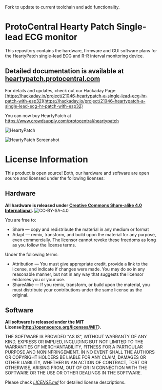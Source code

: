 Fork to update to current toolchain and add functionality.

ProtoCentral Hearty Patch Single-lead ECG monitor
=======================================================

This repository contains the hardware, firmware and GUI software plans for the HeartyPatch single-lead ECG and R-R interval monitoring device.

## Detailed documentation is available at [heartypatch.protocentral.com](http://heartypatch.protocentral.com/)


For details and updates, check out our Hackaday Page: [https://hackaday.io/project/21046-heartypatch-a-single-lead-ecg-hr-patch-with-esp32](https://hackaday.io/project/21046-heartypatch-a-single-lead-ecg-hr-patch-with-esp32)

You can now buy HeartyPatch at https://www.crowdsupply.com/protocentral/heartypatch

![HeartyPatch](docs/images/heartypatch2.jpg)

![HeartyPatch Screenshot](docs/images/heartypatch-screen.jpg)



License Information
===================

This product is open source! Both, our hardware and software are open source and licensed under the following licenses:

Hardware
---------

**All hardware is released under [Creative Commons Share-alike 4.0 International](http://creativecommons.org/licenses/by-sa/4.0/).**
![CC-BY-SA-4.0](https://i.creativecommons.org/l/by-sa/4.0/88x31.png)

You are free to:

* Share — copy and redistribute the material in any medium or format
* Adapt — remix, transform, and build upon the material for any purpose, even commercially.
The licensor cannot revoke these freedoms as long as you follow the license terms.

Under the following terms:

* Attribution — You must give appropriate credit, provide a link to the license, and indicate if changes were made. You may do so in any reasonable manner, but not in any way that suggests the licensor endorses you or your use.
* ShareAlike — If you remix, transform, or build upon the material, you must distribute your contributions under the same license as the original.

Software
--------

**All software is released under the MIT License(http://opensource.org/licenses/MIT).**

THE SOFTWARE IS PROVIDED "AS IS", WITHOUT WARRANTY OF ANY KIND, EXPRESS OR IMPLIED, INCLUDING BUT NOT LIMITED TO THE WARRANTIES OF MERCHANTABILITY, FITNESS FOR A PARTICULAR PURPOSE AND NONINFRINGEMENT. IN NO EVENT SHALL THE AUTHORS OR COPYRIGHT HOLDERS BE LIABLE FOR ANY CLAIM, DAMAGES OR OTHER LIABILITY, WHETHER IN AN ACTION OF CONTRACT, TORT OR OTHERWISE, ARISING FROM, OUT OF OR IN CONNECTION WITH THE SOFTWARE OR THE USE OR OTHER DEALINGS IN THE SOFTWARE.

Please check [*LICENSE.md*](LICENSE.md) for detailed license descriptions.
